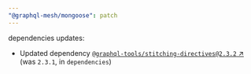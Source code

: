```yaml
---
"@graphql-mesh/mongoose": patch
---
```


dependencies updates: 

- Updated dependency [`@graphql-tools/stitching-directives@2.3.2` ↗︎](https://www.npmjs.com/package/@graphql-tools/stitching-directives/v/2.3.2) (was `2.3.1`, in `dependencies`)
